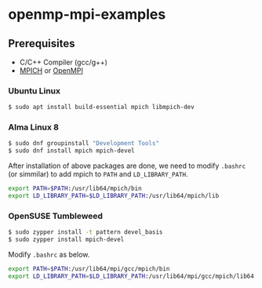 # openmp-mpi-examples

## Prerequisites

- C/C++ Compiler (gcc/g++)
- [MPICH](https://www.mpich.org/) or [OpenMPI](https://www.open-mpi.org/)

### Ubuntu Linux

```sh
$ sudo apt install build-essential mpich libmpich-dev
``` 

### Alma Linux 8

```sh
$ sudo dnf groupinstall "Development Tools"
$ sudo dnf install mpich mpich-devel
```

After installation of above packages are done, we need to modify `.bashrc` (or simmilar) to add mpich to `PATH` and `LD_LIBRARY_PATH`.

```sh
export PATH=$PATH:/usr/lib64/mpich/bin
export LD_LIBRARY_PATH=$LD_LIBRARY_PATH:/usr/lib64/mpich/lib
```

### OpenSUSE Tumbleweed

```sh
$ sudo zypper install -t pattern devel_basis
$ sudo zypper install mpich-devel
```

Modify `.bashrc` as below.

```sh
export PATH=$PATH:/usr/lib64/mpi/gcc/mpich/bin
export LD_LIBRARY_PATH=$LD_LIBRARY_PATH:/usr/lib64/mpi/gcc/mpich/lib64
```
